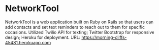 # NetworkTool

NetworkTool is a web application built on Ruby on Rails so that users can add contacts and set text reminders to reach out to them for specific occasions. Utilized Twilio API for texting; Twitter Bootstrap for responsive design; Heroku for deployment. URL: https://morning-cliffs-45481.herokuapp.com
